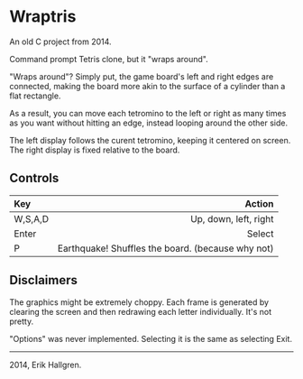 # Wraptris

An old C project from 2014.

Command prompt Tetris clone, but it "wraps around".

"Wraps around"? Simply put, the game board's left and right edges are connected, making the board more akin to the surface of a cylinder than a flat rectangle.

As a result, you can move each tetromino to the left or right as many times as you want without hitting an edge, instead looping around the other side.

The left display follows the curent tetromino, keeping it centered on screen.  
The right display is fixed relative to the board.

## Controls

| Key     |                                            Action |
| :------ | ------------------------------------------------: |
| W,S,A,D |                             Up, down, left, right |
| Enter   |                                            Select |
| P       | Earthquake! Shuffles the board. (because why not) |

## Disclaimers

The graphics might be extremely choppy. Each frame is generated by clearing the screen and then redrawing each letter individually. It's not pretty.

"Options" was never implemented. Selecting it is the same as selecting Exit.

---

2014, Erik Hallgren.
